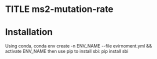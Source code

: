 # TITLE ms2-mutation-rate
# Installation
Using conda, conda env create -n ENV_NAME --file evirnoment.yml && activate ENV_NAME
then use pip to install sbi: pip install sbi
